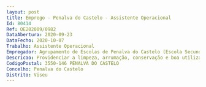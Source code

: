 ```yaml
--- 
layout: post
title: Emprego - Penalva do Castelo - Assistente Operacional
Id: 80414
Ref: OE202009/0982
DataAbertura: 2020-09-23
DataFecho: 2020-10-07
Trabalho: Assistente Operacional
Empregador: Agrupamento de Escolas de Penalva do Castelo (Escola Secundária de Penalva do Castelo - Sede)
Descricao: Providenciar a limpeza, arrumação, conservação e boa utilização de todos os espaços interiores e exteriores, bem como do material e equipamento didático e informático necessário ao desenvolvimento do processo educativo.
CodigoPostal: 3550-146 PENALVA DO CASTELO
Concelho: Penalva do Castelo
Distrito: Viseu
--- 
```

